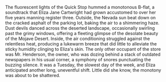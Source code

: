The fluorescent lights of the Quick Stop hummed a monotonous B-flat, a soundtrack that Eliza Jane Cartwright had grown accustomed to over her five years manning register three.  Outside, the Nevada sun beat down on the cracked asphalt of the parking lot, baking the air to a shimmering haze. Dust devils danced across the deserted landscape, occasionally swirling past the grimy windows, offering a fleeting glimpse of the desolate beauty of the Mojave Desert.  Inside, the air conditioning struggled against the relentless heat, producing a lukewarm breeze that did little to alleviate the sticky humidity clinging to Eliza's skin.  The only other occupant of the store was Mr. Henderson, the owner, who was dozing behind a stack of outdated newspapers in his usual corner, a symphony of snores punctuating the buzzing silence.  It was a Tuesday, the slowest day of the week, and Eliza anticipated another long, uneventful shift.  Little did she know, the monotony was about to be shattered.
